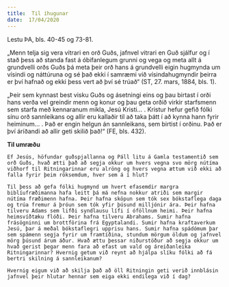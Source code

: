 ```yaml
---
title:  Til íhugunar
date:  17/04/2020
---
```


Lestu ÞA, bls. 40-45 og 73-81.

„Menn telja sig vera vitrari en orð Guðs, jafnvel vitrari en Guð sjálfur og í stað þess að standa fast á óbifanlegum grunni og vega og meta allt á grundvelli orðs Guðs þá meta þeir orð hans á grundvelli eigin hugmynda um vísindi og náttúruna og sé það ekki í samræmi við vísindahugmyndir þeirra er því hafnað og ekki þess vert að því sé trúað“ (ST, 27. mars, 1884, bls. 1).

„Þeir sem kynnast best visku Guðs og ásetningi eins og þau birtast í orði hans verða vel greindir menn og konur og þau geta orðið virkir starfsmenn sem starfa með kennaranum mikla, Jesú Kristi… . Kristur hefur gefið fólki sínu orð sannleikans og allir eru kallaðir til að taka þátt í að kynna hann fyrir heiminum… . Það er engin helgun án sannleikans, sem birtist í orðinu. Það er því áríðandi að allir geti skilið það!“ (FE, bls. 432).

**Til umræðu**

`Ef Jesús, höfundar guðspjallanna og Páll litu á Gamla testamentið sem orð Guðs, hvað ætti það að segja okkur um hvers vegna svo mörg nútíma viðhorf til Ritningarinnar eru alröng og hvers vegna ættum við ekki að falla fyrir þeim röksemdum, hver sem á í hlut?`

`Til þess að gefa fólki hugmynd um hvert efasemdir margra biblíufræðimanna hafa leitt þá má nefna nokkur atriði sem margir nútíma fræðimenn hafna. Þeir hafna sköpun sem tók sex bókstaflega daga og trúa fremur á þróun sem tók yfir þúsund milljónir ára. Þeir hafna tilveru Adams sem lifði syndlausu lífi í óföllnum heimi. Þeir hafna heimsvíðtæku flóði. Þeir hafna tilveru Abrahams. Sumir hafna frásögninni um brottförina frá Egyptalandi. Sumir hafna kraftaverkum Jesú, þar á meðal bókstaflegri upprisu hans. Sumir hafna spádómum þar sem spámenn segja fyrir um framtíðina, stundum mörgum öldum og jafnvel mörg þúsund árum áður. Hvað ættu þessar niðurstöður að segja okkur um hvað gerist þegar menn fara að efast um vald og áreiðanleika Ritningarinnar? Hvernig getum við reynt að hjálpa slíku fólki að fá bertri skilning á sannleikanum?`

`Hvernig eigum við að skilja það að öll Ritningin geti verið innblásin jafnvel þeir hlutar hennar sem eiga ekki endilega við í dag?`